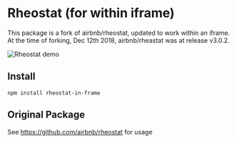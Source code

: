 # Rheostat (for within iframe)

This package is a fork of airbnb/rheostat, updated to work within an iframe. At the time of forking, Dec 12th 2018, airbnb/rheastat was at release v3.0.2.

![Rheostat demo](sample.gif)

## Install

`npm install rheostat-in-frame`

## Original Package

See https://github.com/airbnb/rheostat for usage
